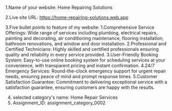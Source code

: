 1.Name of your website: Home Repairing Solutions

2.Live site URL:  https://home-repairing-solutions.web.app

3.Five bullet points to feature of my website: 
1.Comprehensive Service Offerings: Wide range of services including plumbing, electrical repairs, painting and decorating, air conditioning maintenance, flooring installation, bathroom renovations, and window and door installation.
2.Professional and Certified Technicians: Highly skilled and certified professionals ensuring quality and reliability in every service provided.
3.User-Friendly Booking System: Easy-to-use online booking system for scheduling services at your convenience, with transparent pricing and instant confirmation.
4.24/7 Emergency Services: Round-the-clock emergency support for urgent repair needs, ensuring peace of mind and prompt response times.
5.Customer Satisfaction Guarantee: Commitment to delivering exceptional service with a satisfaction guarantee, ensuring customers are happy with the results.

4. selected category's name: Home Repair Services
5. Assignment_ID: assignment_category_0002
